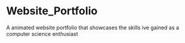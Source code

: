 # Website_Portfolio
A animated website portfolio that showcases the skills ive gained as a computer science enthusiast
